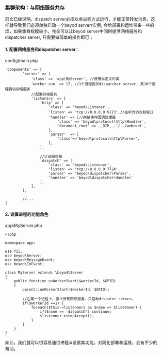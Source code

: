 ### 集群架构：与网络服务共存

前文已经说明，dispatch server必须以单进程方式运行，才能正常转发消息，这样就导致我们必须单独启动一个beyod serverr实例, 会给部署和运维带来一些麻烦，如果集群规模较小，完全可以让beyod server中同时提供网络服务和dispatcher server, 只需要做简单的操作即可：

#### 1. 配置网络服务和dispatcher server：
config/main.php
```
'components' => [
        'server' => [
            'class' => 'app\MyServer', //使用自定义的类
            'worker_num' => 17, //1个进程提供dispatcher server, 其16个进程提供网络服务
            //配置网络服务
            'listeners' => [
                'http' => [
                    'class' => 'beyod\Listener',
                    'listen' => 'tcp://0.0.0.0:9723',//监听的协议和端口
                    'handler' => [//网络事件回调处理器
                        'class' => 'beyod\protocol\http\Handler',
                        'document_root' => __DIR__.'/../webroot',
                    ],
                    'parser'  => [
                        'class'=>'beyod\protocol\http\Parser',
                    ],
                ],
                
                //订阅服务器
                'dispatch' => [
                    'class' => 'beyod\Listenner',
                    'listen' => 'tcp://0.0.0.0:7724',
                    'parser' => 'beyod\dispatcher\Parser',
                    'handler' => 'beyod\dispatcher\Handler'
                ],
            ],
        ],
        
        //...
]
```

#### 2. 设置进程的功能角色
app\MyServer.php
```
<?php

namespace app;

use Yii;
use beyod\Server;
use beyod\MessageEvent;
use beyod\IOEvent;

class MyServer extends \beyod\Server
{
    public function onWorkerStart($workerId, $GPID)
    {
        parent::onWorkerStart($workerId, $GPID);
        
        //在第一个进程上，停止所有网络服务，只启动dispater server。
        if($workerId ==1) {
            foreach($this->listenners as $name => $listenner) {
                if($name == 'dispatch') continue;
                $listenner->stopAccept();
            }
        }
    }
}
```

如此，我们就可以很容易通过进程id设置其功能，对简化部署和运维，会有不少的帮助。
